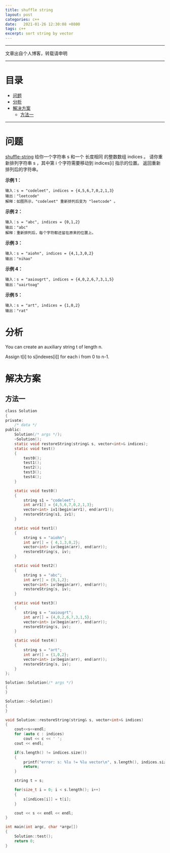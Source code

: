 ```yaml
---
title: shuffle string
layout: post
categories: c++
date:   2021-01-26 12:30:08 +0800
tags: c++
excerpt: sort string by vector
---
```

--------------------
文章出自个人博客，转载请申明

------------------
# 目录 <span id="home">
* [问题](#1)
* [分析](#2)
* [解决方案](#3)
	* [方法一](#3.1)
	
----------------------------
# 问题 <span id="1">

[shuffle-string](https://leetcode-cn.com/problems/shuffle-string	"https://leetcode-cn.com/problems/shuffle-string")
给你一个字符串 s 和一个 长度相同 的整数数组 indices 。
请你重新排列字符串 s ，其中第 i 个字符需要移动到 indices[i] 指示的位置。
返回重新排列后的字符串。

**示例 1：**
```
输入：s = "codeleet", indices = {4,5,6,7,0,2,1,3}
输出："leetcode"
解释：如图所示，"codeleet" 重新排列后变为 "leetcode" 。
```

**示例 2：**

```
输入：s = "abc", indices = {0,1,2}
输出："abc"
解释：重新排列后，每个字符都还留在原来的位置上。
```

**示例 3：**

```
输入：s = "aiohn", indices = {4,1,3,0,2}
输出："nihao"
```

**示例 4：**

```
输入：s = "aaiougrt", indices = {4,0,2,6,7,3,1,5}
输出："uairtoag"
```

**示例 5：**

```
输入：s = "art", indices = {1,0,2}
输出："rat"
```


# 分析 <span id="2">

You can create an auxiliary string t of length n.

Assign t[i] to s[indexes[i]] for each i from 0 to n-1.

# 解决方案 <span id="3">

## 方法一 <span id="3.1">

```c
class Solution
{
private:
    /* data */
public:
    Solution(/* args */);
    ~Solution();
    static void restoreString(string& s, vector<int>& indices);
    static void test()
    {
        test0();
        test1();
        test2();
        test3();
        test4();
    }

    static void test0()
    {
        string s1 = "codeleet";
        int arr1[] = {4,5,6,7,0,2,1,3};
        vector<int> iv1(begin(arr1), end(arr1));
        restoreString(s1, iv1);
    }

    static void test1()
    {
        string s = "aiohn";
        int arr[] = { 4,1,3,0,2};
        vector<int> iv(begin(arr), end(arr));
        restoreString(s, iv);
    }

    static void test2()
    {
        string s = "abc";
        int arr[] = {0,1,2};
        vector<int> iv(begin(arr), end(arr));
        restoreString(s, iv);
    }

    static void test3()
    {
        string s = "aaiougrt";
        int arr[] = {4,0,2,6,7,3,1,5};
        vector<int> iv(begin(arr), end(arr));
        restoreString(s, iv);
    }

    static void test4()
    {
        string s = "art";
        int arr[] = {1,0,2};
        vector<int> iv(begin(arr), end(arr));
        restoreString(s, iv);
    }
};

Solution::Solution(/* args */)
{
}

Solution::~Solution()
{
}

void Solution::restoreString(string& s, vector<int>& indices)
{
    cout<<s<<endl;
    for (auto c : indices)
        cout << c << ' ';
    cout << endl;

    if(s.length() != indices.size())
    {
        printf("error: s: %lu != %lu vector\n", s.length(), indices.size());
        return;
    }

    string t = s;

    for(size_t i = 0; i < s.length(); i++)
    {
        s[indices[i]] = t[i];
    }

    cout << s << endl << endl;
}

int main(int argc, char *argv[])
{
    Solution::test();
    return 0;
}
```